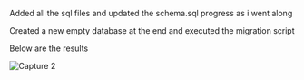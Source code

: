 Added all the sql files and updated the schema.sql progress as i went along<br>

Created a new empty database at the end and executed the migration script<br>

Below are the results

![Capture 2](https://user-images.githubusercontent.com/71721639/156030977-985d5300-8cd4-4b6e-b8e2-e38b8f1fab02.PNG)


